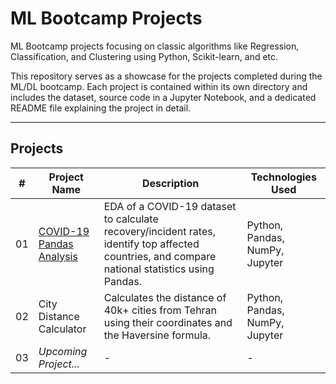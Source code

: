 # ML Bootcamp Projects

ML Bootcamp projects focusing on classic algorithms like Regression, Classification, and Clustering using Python, Scikit-learn, and etc.

This repository serves as a showcase for the projects completed during the ML/DL bootcamp. Each project is contained within its own directory and includes the dataset, source code in a Jupyter Notebook, and a dedicated README file explaining the project in detail.

---

## Projects

| #   | Project Name                               | Description                                                                 | Technologies Used                  |
| --- | ------------------------------------------ | --------------------------------------------------------------------------- | ---------------------------------- |
| 01  | [COVID-19 Pandas Analysis](./COVID-19-analysis-project/) | EDA of a COVID-19 dataset to calculate recovery/incident rates, identify top affected countries, and compare national statistics using Pandas. | Python, Pandas, NumPy, Jupyter     |
| 02  |  City Distance Calculator                 | Calculates the distance of 40k+ cities from Tehran using their coordinates and the Haversine formula.                                                                          | Python, Pandas, NumPy, Jupyter                                 |
| 03  | *Upcoming Project...*                      | -                                                                           | -                                  |



